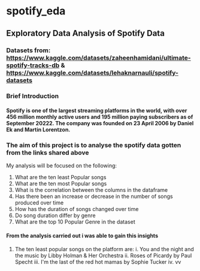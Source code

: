 # spotify_eda
## Exploratory Data Analysis of Spotify Data 
### Datasets from: https://www.kaggle.com/datasets/zaheenhamidani/ultimate-spotify-tracks-db & https://www.kaggle.com/datasets/lehaknarnauli/spotify-datasets

### Brief Introduction
#### Spotify is one of the largest streaming platforms in the world, with over 456 million monthly active users and 195 million paying subscribers as of September 20222. The company was founded on 23 April 2006 by Daniel Ek and Martin Lorentzon.

### The aim of this project is to analyse the spotify data gotten from the links shared above
My analysis will be focused on the following:
1. What are the ten least Popular songs
2. What are the ten most Popular songs 
3. What is the correlation between the columns in the dataframe 
4. Has there been an increase or decrease in the number of songs produced over time
5. How has the duration of songs changed over time
6. Do song duration differ by genre
7. What are the top 10 Popular Genre in the dataset

#### From the analysis carried out i was able to gain this insights 

1. The ten least popular songs on the platform are: 
    i. You and the night and the music by Libby Holman & Her Orchestra
    ii. Roses of Picardy by Paul Specht
    iii. I'm the last of the red hot mamas by Sophie Tucker
    iv. vv
